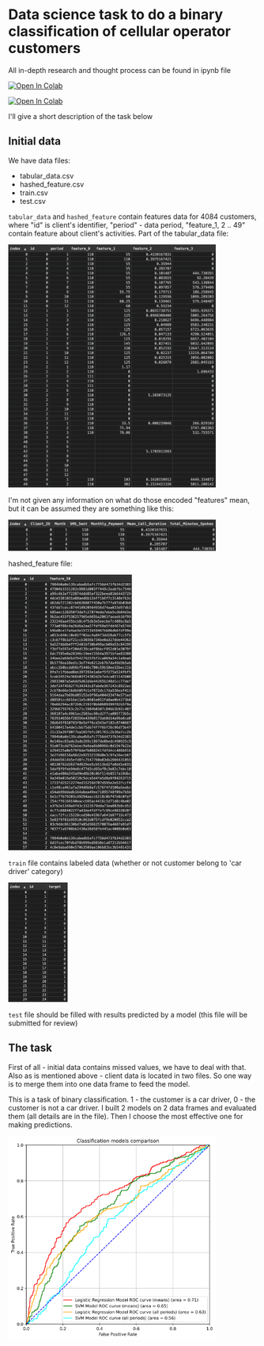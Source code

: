 # Data science task to do a binary classification of cellular operator customers
All in-depth research and thought process can be found in ipynb file 

[![Open In Colab](https://colab.research.google.com/assets/colab-badge.svg)](cellular_clients_models.ipynb)

<a href="https://colab.research.google.com/github/blastertec/cellular-operator-custormers-classification/blob/main/cellular_clients_models.ipynb">
  <img src="https://colab.research.google.com/assets/colab-badge.svg" alt="Open In Colab"/>
</a>

I'll give a short description of the task below

## Initial data
We have data files:
* tabular_data.csv
* hashed_feature.csv
* train.csv
* test.csv

`tabular_data` and `hashed_feature` contain features data for 4084 customers, where "id" is client's identifier, "period" - data period, "feature_1, 2 .. 49" contain feature about client's activities.
Part of the tabular_data file:
<p align="left">
  <img src="img/tabular_data.png" alt="initial tabular data" width="420"/>
</p>

I'm not given any information on what do those encoded "features" mean, but it can be assumed they are something like this:
<p align="left">
  <img src="img/readable_headings.png" alt="possible headings for the data table" width="420"/>
</p>

hashed_feature file:
 <p align="left">
   <img src="img/hashes.png" alt="hashed feature" width="250"/>
 </p>

`train` file contains labeled data (whether or not customer belong to 'car driver' category)  
 <p align="left">
   <img src="img/train_set.png" alt="labeled data" width="120"/>
 </p>

`test` file should be filled with results predicted by a model (this file will be submitted for review) 


## The task
First of all - initial data contains missed values, we have to deal with that. Also as is mentioned above - client data is located in two files. So one way is to merge them into one data frame to feed the model.

This is a task of binary classification. 1 - the customer is a car driver, 0 - the customer is not a car driver.
I built 2 models on 2 data frames and evaluated them (all details are in the file). Then I choose the most effective one for making predictions.
 <p align="left">
   <img src="img/ROC-AUC.png" alt="evaluating models" width="420"/>
 </p>



